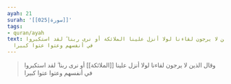 ```yaml
---
ayah: 21
surah: '[[025|سورة]]'
tags:
- quran/ayah
text: وقال الذين لا يرجون لقاءنا لولا أنزل علينا الملائكة أو نرى ربنا ۗ لقد استكبروا
  في أنفسهم وعتوا عتوا كبيرا
---
```

> وقال الذين لا يرجون لقاءنا لولا أنزل علينا [[الملائكة]] أو نرى ربنا ۗ لقد استكبروا في أنفسهم وعتوا عتوا كبيرا
